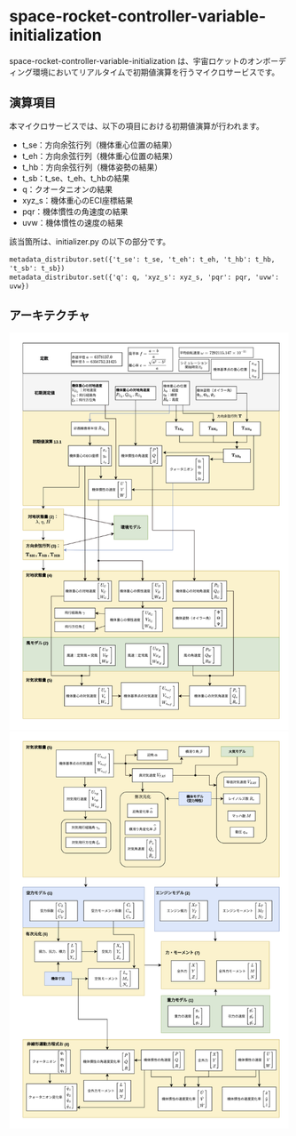 # space-rocket-controller-variable-initialization

space-rocket-controller-variable-initialization は、宇宙ロケットのオンボーディング環境においてリアルタイムで初期値演算を行うマイクロサービスです。  

## 演算項目

本マイクロサービスでは、以下の項目における初期値演算が行われます。

* t_se：方向余弦行列（機体重心位置の結果）
* t_eh：方向余弦行列（機体重心位置の結果）
* t_hb：方向余弦行列（機体姿勢の結果）
* t_sb：t_se、t_eh、t_hbの結果
* q：クオータニオンの結果
* xyz_s：機体重心のECI座標結果
* pqr：機体慣性の角速度の結果
* uvw：機体慣性の速度の結果  
  
    
    
該当箇所は、initializer.py の以下の部分です。
```
metadata_distributor.set({'t_se': t_se, 't_eh': t_eh, 't_hb': t_hb, 't_sb': t_sb})
metadata_distributor.set({'q': q, 'xyz_s': xyz_s, 'pqr': pqr, 'uvw': uvw})
```


## アーキテクチャ
![アーキテクチャ1](pics/simulation_program_outline1-1.png)
![アーキテクチャ2](pics/simulation_program_outline1-2.png)